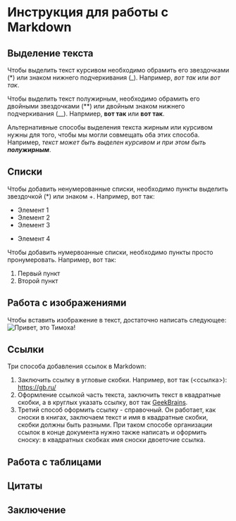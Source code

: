 # Инструкция для работы с Markdown

## Выделение текста

Чтобы выделить текст курсивом необходимо обрамить его звездочками (*) или знаком нижнего подчеркивания (_). Например, *вот так* или _вот так_.

Чтобы выделить текст полужирным, необходимо обрамить его двойными звездочками (**) или двойным знаком нижнего подчеркивания (__). Напрмиер, **вот так** или __вот так__.

Альтернативные способы выделения текста жирным или курсивом нужны для того, чтобы мы могли совмещать оба этих способа. Например, _текст может быть выделен курсивом и при этом быть **полужирным**_.

## Списки

Чтобы добавить ненумерованные списки, необходимо пункты выделить звездочкой (*) или знаком +. Например, вот так:
* Элемент 1
* Элемент 2
* Элемент 3
+ Элемент 4

Чтобы добавить нумервоанные списки, необходимо пункты просто пронумеровать. Например, вот так:
1. Первый пункт
2. Второй пункт

## Работа с изображениями

Чтобы вставить изображение в текст, достаточно написать следующее:
![Привет, это Тимоха!](Timoha.jpg)
## Ссылки

Три способа добавления ссылок в Markdown:
1. Заключить ссылку в угловые скобки. Например, вот так (<ссылка>): <https://gb.ru/>
2.  Оформление ссылкой часть текста, заключить текст в квадратные скобки, а в круглых указать ссылку, вот так  [GeekBrains](https://gb.ru/).
3. Третий способ оформить ссылку - справочный. Он работает, как сноски в книгах, заключаем текст и имя в квадратные скобки, скобки должны быть разными. При таком способе организации ссылок в конце документа нужно также написать и оформить сноску: в квадратных скобках имя сноски двоеточие ссылка. 

## Работа с таблицами 

## Цитаты

## Заключение